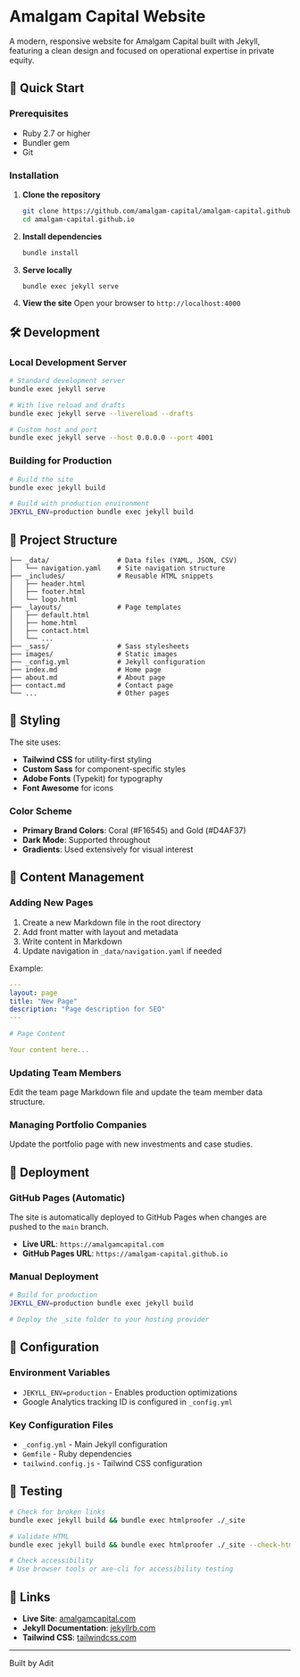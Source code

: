 # Amalgam Capital Website

A modern, responsive website for Amalgam Capital built with Jekyll, featuring a clean design and focused on operational expertise in private equity.

## 🚀 Quick Start

### Prerequisites

- Ruby 2.7 or higher
- Bundler gem
- Git

### Installation

1. **Clone the repository**
   ```bash
   git clone https://github.com/amalgam-capital/amalgam-capital.github.io.git
   cd amalgam-capital.github.io
   ```

2. **Install dependencies**
   ```bash
   bundle install
   ```

3. **Serve locally**
   ```bash
   bundle exec jekyll serve
   ```

4. **View the site**
   Open your browser to `http://localhost:4000`

## 🛠️ Development

### Local Development Server

```bash
# Standard development server
bundle exec jekyll serve

# With live reload and drafts
bundle exec jekyll serve --livereload --drafts

# Custom host and port
bundle exec jekyll serve --host 0.0.0.0 --port 4001
```

### Building for Production

```bash
# Build the site
bundle exec jekyll build

# Build with production environment
JEKYLL_ENV=production bundle exec jekyll build
```

## 📁 Project Structure

```
├── _data/                 # Data files (YAML, JSON, CSV)
│   └── navigation.yaml    # Site navigation structure
├── _includes/             # Reusable HTML snippets
│   ├── header.html
│   ├── footer.html
│   └── logo.html
├── _layouts/              # Page templates
│   ├── default.html
│   ├── home.html
│   ├── contact.html
│   └── ...
├── _sass/                 # Sass stylesheets
├── images/                # Static images
├── _config.yml            # Jekyll configuration
├── index.md               # Home page
├── about.md               # About page
├── contact.md             # Contact page
└── ...                    # Other pages
```

## 🎨 Styling

The site uses:
- **Tailwind CSS** for utility-first styling
- **Custom Sass** for component-specific styles
- **Adobe Fonts** (Typekit) for typography
- **Font Awesome** for icons

### Color Scheme

- **Primary Brand Colors**: Coral (#F16545) and Gold (#D4AF37)
- **Dark Mode**: Supported throughout
- **Gradients**: Used extensively for visual interest

## 📄 Content Management

### Adding New Pages

1. Create a new Markdown file in the root directory
2. Add front matter with layout and metadata
3. Write content in Markdown
4. Update navigation in `_data/navigation.yaml` if needed

Example:
```yaml
---
layout: page
title: "New Page"
description: "Page description for SEO"
---

# Page Content

Your content here...
```

### Updating Team Members

Edit the team page Markdown file and update the team member data structure.

### Managing Portfolio Companies

Update the portfolio page with new investments and case studies.

## 🚀 Deployment

### GitHub Pages (Automatic)

The site is automatically deployed to GitHub Pages when changes are pushed to the `main` branch.

- **Live URL**: `https://amalgamcapital.com`
- **GitHub Pages URL**: `https://amalgam-capital.github.io`

### Manual Deployment

```bash
# Build for production
JEKYLL_ENV=production bundle exec jekyll build

# Deploy the _site folder to your hosting provider
```

## 🔧 Configuration

### Environment Variables

- `JEKYLL_ENV=production` - Enables production optimizations
- Google Analytics tracking ID is configured in `_config.yml`

### Key Configuration Files

- `_config.yml` - Main Jekyll configuration
- `Gemfile` - Ruby dependencies
- `tailwind.config.js` - Tailwind CSS configuration

## 🧪 Testing

```bash
# Check for broken links
bundle exec jekyll build && bundle exec htmlproofer ./_site

# Validate HTML
bundle exec jekyll build && bundle exec htmlproofer ./_site --check-html

# Check accessibility
# Use browser tools or axe-cli for accessibility testing
```

## 🔗 Links

- **Live Site**: [amalgamcapital.com](https://amalgamcapital.com)
- **Jekyll Documentation**: [jekyllrb.com](https://jekyllrb.com)
- **Tailwind CSS**: [tailwindcss.com](https://tailwindcss.com)

---

Built by Adit